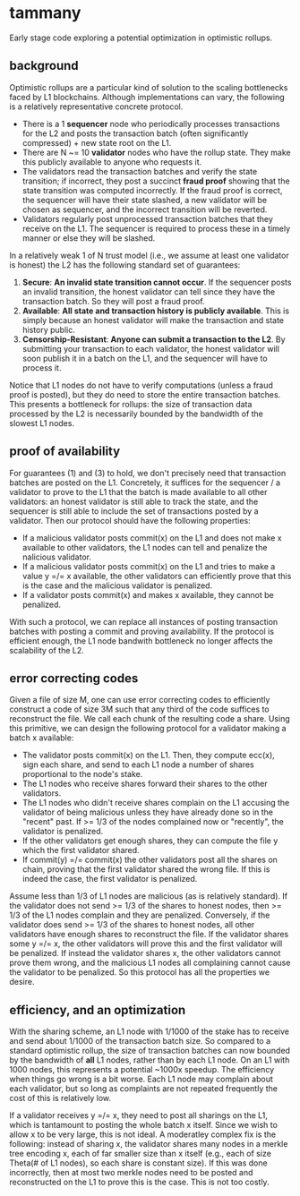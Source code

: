 # tammany

Early stage code exploring a potential optimization in optimistic rollups.

## background

Optimistic rollups are a particular kind of solution to the scaling bottlenecks faced by L1 blockchains.
Although implementations can vary, the following is a relatively representative concrete protocol.

 - There is a 1 **sequencer** node who periodically processes transactions for the L2 and posts the transaction batch (often significantly compressed) + new state root on the L1.
 - There are N ~= 10 **validator** nodes who have the rollup state. They make this publicly available to anyone who requests it.
 - The validators read the transaction batches and verify the state transition; if incorrect, they post a succinct **fraud proof** showing that the state transition was computed incorrectly. If the fraud proof is correct, the sequencer will have their state slashed, a new validator will be chosen as sequencer, and the incorrect transition will be reverted.
 - Validators regularly post unprocessed transaction batches that they receive on the L1. The sequencer is required to process these in a timely manner or else they will be slashed.

In a relatively weak 1 of N trust model (i.e., we assume at least one validator is honest) the L2 has the following standard set of guarantees:

 1. **Secure**: __An invalid state transition cannot occur__. If the sequencer posts an invalid transition, the honest validator can tell since they have the transaction batch. So they will post a fraud proof.
 2. **Available**: __All state and transaction history is publicly available__. This is simply because an honest validator will make the transaction and state history public.
 3. **Censorship-Resistant**: __Anyone can submit a transaction to the L2__. By submitting your transaction to each validator, the honest validator will soon publish it in a batch on the L1, and the sequencer will have to process it.

Notice that L1 nodes do not have to verify computations (unless a fraud proof is posted), but they do need to store the entire transaction batches.
This presents a bottleneck for rollups: the size of transaction data processed by the L2 is necessarily bounded by the bandwidth of the slowest L1 nodes.

## proof of availability

For guarantees (1) and (3) to hold, we don't precisely need that transaction batches are posted on the L1.
Concretely, it suffices for the sequencer / a validator to prove to the L1 that the batch is made available to all other validators: an honest validator is still able to track the state, and the sequencer is still able to include the set of transactions posted by a validator.
Then our protocol should have the following properties:

 - If a malicious validator posts commit(x) on the L1 and does not make x available to other validators, the L1 nodes can tell and penalize the nalicious validator.
 - If a malicious validator posts commit(x) on the L1 and tries to make a value y =/= x available, the other validators can efficiently prove that this is the case and the malicious validator is penalized.
 - If a validator posts commit(x) and makes x available, they cannot be penalized.

With such a protocol, we can replace all instances of posting transaction batches with posting a commit and proving availability.
If the protocol is efficient enough, the L1 node bandwith bottleneck no longer affects the scalability of the L2.

## error correcting codes

Given a file of size M, one can use error correcting codes to efficiently construct a code of size 3M such that any third of the code suffices to reconstruct the file.
We call each chunk of the resulting code a share.
Using this primitive, we can design the following protocol for a validator making a batch x available:

 - The validator posts commit(x) on the L1. Then, they compute ecc(x), sign each share, and send to each L1 node a number of shares proportional to the node's stake.
 - The L1 nodes who receive shares forward their shares to the other validators.
 - The L1 nodes who didn't receive shares complain on the L1 accusing the validator of being malicious unless they have already done so in the "recent" past. If >= 1/3 of the nodes complained now or "recently", the validator is penalized.
 - If the other validators get enough shares, they can compute the file y which the first validator shared.
 - If commit(y) =/= commit(x) the other validators post all the shares on chain, proving that the first validator shared the wrong file. If this is indeed the case, the first validator is penalized.

Assume less than 1/3 of L1 nodes are malicious (as is relatively standard).
If the validator does not send >= 1/3 of the shares to honest nodes, then >= 1/3 of the L1 nodes complain and they are penalized.
Conversely, if the validator does send >= 1/3 of the shares to honest nodes, all other validators have enough shares to reconstruct the file.
If the validator shares some y =/= x, the other validators will prove this and the first validator will be penalized.
If instead the validator shares x, the other validators cannot prove them wrong, and the malicious L1 nodes all complaining cannot cause the validator to be penalized.
So this protocol has all the properties we desire.

## efficiency, and an optimization

With the sharing scheme, an L1 node with 1/1000 of the stake has to receive and send about 1/1000 of the transaction batch size.
So compared to a standard optimistic rollup, the size of transaction batches can now bounded by the bandwidth of __all__ L1 nodes, rather than by each L1 node.
On an L1 with 1000 nodes, this represents a potential ~1000x speedup.
The efficiency when things go wrong is a bit worse.
Each L1 node may complain about each validator, but so long as complaints are not repeated frequently the cost of this is relatively low.

If a validator receives y =/= x, they need to post all sharings on the L1, which is tantamount to posting the whole batch x itself.
Since we wish to allow x to be very large, this is not ideal.
A moderatley complex fix is the following: instead of sharing x, the validator shares many nodes in a merkle tree encoding x, each of far smaller size than x itself (e.g., each of size Theta(# of L1 nodes), so each share is constant size).
If this was done incorrectly, then at most two merkle nodes need to be posted and reconstructed on the L1 to prove this is the case.
This is not too costly.
